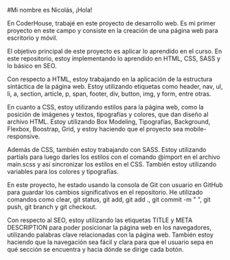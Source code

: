 #Mi nombre es Nicolás, ¡Hola!

En CoderHouse, trabajé en este proyecto de desarrollo web. Es mi primer proyecto en este campo y consiste en la creación de una página web para escritorio y móvil.

El objetivo principal de este proyecto es aplicar lo aprendido en el curso. En este repositorio, estoy implementando lo aprendido en HTML, CSS, SASS y lo básico en SEO.

Con respecto a HTML, estoy trabajando en la aplicación de la estructura sintáctica de la página web. Estoy utilizando etiquetas como header, nav, ul, li, a, section, article, p, span, footer, div, button, img, y form, entre otras.

En cuanto a CSS, estoy utilizando estilos para la página web, como la posición de imágenes y textos, tipografías y colores, que dan diseño al archivo HTML. Estoy utilizando Box Modeling, Tipografías, Background, Flexbox, Boostrap, Grid, y estoy haciendo que el proyecto sea mobile-responsive.

Además de CSS, también estoy trabajando con SASS. Estoy utilizando partials para luego darles los estilos con el comando @import en el archivo main.scss y así sincronizar los estilos en el CSS. También estoy utilizando variables para los colores y tipografías.

En este proyecto, he estado usando la consola de Git con usuario en GitHub para guardar los cambios significativos en el repositorio. He utilizado comandos como clear, git status, git add, git add ., git commit -m " ", git push, git branch y git checkout.

Con respecto al SEO, estoy utilizando las etiquetas TITLE y META DESCRIPTION para poder posicionar la página web en los navegadores, utilizando palabras clave relacionadas con la página web. También estoy haciendo que la navegación sea fácil y clara para que el usuario sepa en qué sección se encuentra y hacia dónde se dirige cada botón.
